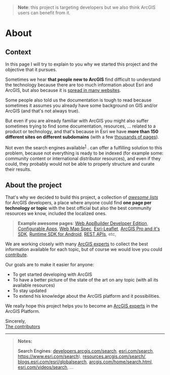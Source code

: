 > **Note**: this project is targeting developers but we also think ArcGIS users can benefit from it.

# About

## Context

In this page I will try to explain to you why we started this project and the objective that it pursues.

Sometimes we hear **that people new to ArcGIS** find difficult to understand the technology because there are too much information about Esri and ArcGIS, but also because it is [spread in many  websites](../esri/README.md#websites).

Some people also told us the documentation is tough to read because sometimes it assumes you already have some background on GIS and/or ArcGIS (and that's not always true).

But even if you are already familiar with ArcGIS you might also suffer sometimes trying to find some documentation, resources, ... related to a product or technology, and that's because in Esri we have **more than 150 different sites on different subdomains** (with a few [thousands of pages](https://www.google.es/search?q=site%3Aesri.com+OR+site%3Aarcgis.com)).

Not even the search engines available<sup>[1](#search-engines)</sup>
. can offer a fulfilling solution to this problem, because not everything is ready to be indexed (for example some: community content or international distributor resources), and even if they could, they probably would not be able to properly structure and curate their results.

## About the project

That's why we decided to build this project, a collection of *[awesome lists](https://github.com/sindresorhus/awesome/blob/master/awesome.md)* for ArcGIS developers, a place where anyone could find **one page per technology or topic** with the best official but also the best community resources we know, included the localized ones.

> **Example awesome pages**: [Web AppBuilder Developer Edition](../arcgis/products/web-appbuilder/developer-edition/README.md), [Configurable Apps](../arcgis/products/configurable-apps/README.md), [Web Map Spec](../esri/open-vision/open-specifications/web-map/README.md), [Esri-Leaflet](../front-end/technologies/leaflet/README.md), [ArcGIS Pro and it's SDK](../arcgis/products/arcgis-desktop/arcgis-pro/README.md), [Runtime SDK for Android](../mobile/technologies/android/README.md), [REST APIs](../esri/open-vision/open-specifications/arcgis-rest-api/README.md), etc,

We are working closely with many [ArcGIS experts](https://esri-es.github.io/arcgis-experts/) to collect the best information available for each topic, but of course we would love you could   [contribute](https://github.com/hhkaos/awesome-arcgis/blob/master/CONTRIBUTING.md).

Our goals are to make it easier for anyone:
* To get started developing with ArcGIS
* To have a better picture of the state of the art on any topic (with all its available resources)
* To stay updated
* To extend his knowledge about the ArcGIS platform and it possibilities.

We really hope this project helps you to become an [ArcGIS experts](https://esri-es.github.io/arcgis-experts/) in the ArcGIS Platform.

Sincerely,<br>
[The contributors](https://github.com/hhkaos/awesome-arcgis/graphs/contributors)

---

> **Notes:**
>
> <a name="search-engines">Search Engines</a>:  [developers.arcgis.com/search](https://developers.arcgis.com/search), [esri.com/search](https://www.esri.com/search),
https://www.esri.com/search), [resources.arcgis.com/search/](http://resources.arcgis.com/search/), [blogs.esri.com/esri/globalsearch](https://blogs.esri.com/esri/globalsearch/?mssearch=android&msp=1&mswhere=all), [arcgis.com/home/search.html](https://www.arcgis.com/home/search.html), [esri.com/videos/search](https://www.esri.com/videos/search), ...
